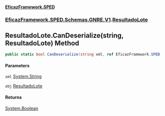 #### [EficazFramework.SPED](EficazFrameworkSPED.md 'EficazFramework SPED')
### [EficazFramework.SPED.Schemas.GNRE.V1](EficazFramework.SPED.Schemas.GNRE.V1.md 'EficazFramework.SPED.Schemas.GNRE.V1').[ResultadoLote](EficazFramework.SPED.Schemas.GNRE.V1/ResultadoLote.md 'EficazFramework.SPED.Schemas.GNRE.V1.ResultadoLote')

## ResultadoLote.CanDeserialize(string, ResultadoLote) Method

```csharp
public static bool CanDeserialize(string xml, ref EficazFramework.SPED.Schemas.GNRE.V1.ResultadoLote obj);
```
#### Parameters

<a name='EficazFramework.SPED.Schemas.GNRE.V1.ResultadoLote.CanDeserialize(string,EficazFramework.SPED.Schemas.GNRE.V1.ResultadoLote).xml'></a>

`xml` [System.String](https://docs.microsoft.com/en-us/dotnet/api/System.String 'System.String')

<a name='EficazFramework.SPED.Schemas.GNRE.V1.ResultadoLote.CanDeserialize(string,EficazFramework.SPED.Schemas.GNRE.V1.ResultadoLote).obj'></a>

`obj` [ResultadoLote](EficazFramework.SPED.Schemas.GNRE.V1/ResultadoLote.md 'EficazFramework.SPED.Schemas.GNRE.V1.ResultadoLote')

#### Returns
[System.Boolean](https://docs.microsoft.com/en-us/dotnet/api/System.Boolean 'System.Boolean')